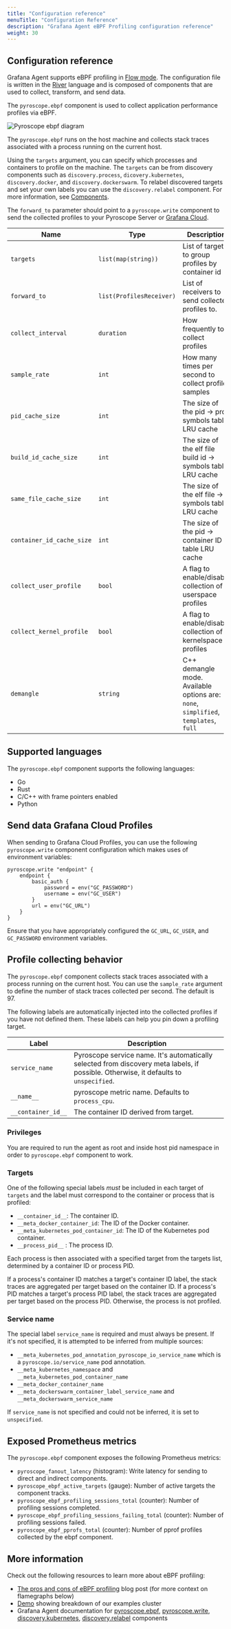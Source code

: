```yaml
---
title: "Configuration reference"
menuTitle: "Configuration Reference"
description: "Grafana Agent eBPF Profiling configuration reference"
weight: 30
---
```



## Configuration reference

Grafana Agent supports eBPF profiling in [Flow mode](/docs/agent/latest/flow/). The configuration file is written in the [River](/docs/agent/latest/flow/config-language/) language and is composed of components that are used to collect, transform, and send data.

The `pyroscope.ebpf` component is used to collect application performance profiles via eBPF.

![Pyroscope ebpf diagram](ebpf.png)

The `pyroscope.ebpf` runs on the host machine and collects stack traces associated with a process running on the current host.

Using the `targets` argument, you can specify which processes and containers to profile on the machine. The `targets` can be from discovery components such as `discovery.process`, `dicovery.kubernetes`, `discovery.docker`, and `discovery.dockerswarm`.
To relabel discovered targets and set your own labels you can use the `discovery.relabel` component. For more information, see [Components](/docs/agent/latest/flow/concepts/components/).

The `forward_to` parameter should point to a `pyroscope.write` component to send the collected profiles to your Pyroscope Server or [Grafana Cloud](/products/cloud/).

| Name                      | Type                     | Description                                                  | Default | Required |
|---------------------------|--------------------------|--------------------------------------------------------------|---------|----------|
| `targets`                 | `list(map(string))`      | List of targets to group profiles by container id            |         | yes      |
| `forward_to`              | `list(ProfilesReceiver)` | List of receivers to send collected profiles to.             |         | yes      |
| `collect_interval`        | `duration`               | How frequently to collect profiles                           | `15s`   | no       |
| `sample_rate`             | `int`                    | How many times per second to collect profile samples         | 97      | no       |
| `pid_cache_size`          | `int`                    | The size of the pid -> proc symbols table LRU cache          | 32      | no       |
| `build_id_cache_size`     | `int`                    | The size of the elf file build id -> symbols table LRU cache | 64      | no       |
| `same_file_cache_size`    | `int`                    | The size of the elf file -> symbols table LRU cache          | 8       | no       |
| `container_id_cache_size` | `int`                    | The size of the pid -> container ID table LRU cache          | 1024    | no       |
| `collect_user_profile`    | `bool`                   | A flag to enable/disable collection of userspace profiles    | true    | no       |
| `collect_kernel_profile`  | `bool`                   | A flag to enable/disable collection of kernelspace profiles  | true    | no       |
| `demangle`                | `string`                 | C++ demangle mode. Available options are: `none`, `simplified`, `templates`, `full` | `none` | no |

## Supported languages

The `pyroscope.ebpf` component supports the following languages:

- Go
- Rust
- C/C++ with frame pointers enabled
- Python

## Send data Grafana Cloud Profiles

When sending to Grafana Cloud Profiles, you can use the following `pyroscope.write` component configuration which makes uses of environment variables:

```river
pyroscope.write "endpoint" {
    endpoint {
        basic_auth {
            password = env("GC_PASSWORD")
            username = env("GC_USER")
        }
        url = env("GC_URL")
    }
}
```

Ensure that you have appropriately configured the `GC_URL`, `GC_USER`, and `GC_PASSWORD` environment variables.

## Profile collecting behavior

The `pyroscope.ebpf` component collects stack traces associated with a process running on the current host.
You can use the `sample_rate` argument to define the number of stack traces collected per second. The default is 97.

The following labels are automatically injected into the collected profiles if you have not defined them. These labels
can help you pin down a profiling target.

| Label              | Description                                                                                                                      |
|--------------------|----------------------------------------------------------------------------------------------------------------------------------|
| `service_name`     | Pyroscope service name. It's automatically selected from discovery meta labels, if possible. Otherwise, it defaults to `unspecified`. |
| `__name__`         | pyroscope metric name. Defaults to `process_cpu`.                                                                                |
| `__container_id__` | The container ID derived from target.                                                                                            |

### Privileges

You are required to run the agent as root and inside host pid namespace in order to `pyroscope.ebpf` component to work.

### Targets

One of the following special labels _must_ be included in each target of `targets` and the label must correspond to the container or process that is profiled:

* `__container_id__`: The container ID.
* `__meta_docker_container_id`: The ID of the Docker container.
* `__meta_kubernetes_pod_container_id`: The ID of the Kubernetes pod container.
* `__process_pid__` : The process ID.

Each process is then associated with a specified target from the targets list, determined by a container ID or process PID.

If a process's container ID matches a target's container ID label, the stack traces are aggregated per target based on the container ID.
If a process's PID matches a target's process PID label, the stack traces are aggregated per target based on the process PID.
Otherwise, the process is not profiled.

### Service name

The special label `service_name` is required and must always be present. If it's not specified, it is
attempted to be inferred from multiple sources:

- `__meta_kubernetes_pod_annotation_pyroscope_io_service_name` which is a `pyroscope.io/service_name` pod annotation.
- `__meta_kubernetes_namespace` and `__meta_kubernetes_pod_container_name`
- `__meta_docker_container_name`
- `__meta_dockerswarm_container_label_service_name` and `__meta_dockerswarm_service_name`

If `service_name` is not specified and could not be inferred, it is set to `unspecified`.

## Exposed Prometheus metrics

The `pyroscope.ebpf` component exposes the following Prometheus metrics:

- `pyroscope_fanout_latency` (histogram): Write latency for sending to direct and indirect components.
- `pyroscope_ebpf_active_targets` (gauge): Number of active targets the component tracks.
- `pyroscope_ebpf_profiling_sessions_total` (counter): Number of profiling sessions completed.
- `pyroscope_ebpf_profiling_sessions_failing_total` (counter): Number of profiling sessions failed.
- `pyroscope_ebpf_pprofs_total` (counter): Number of pprof profiles collected by the ebpf component.

## More information

Check out the following resources to learn more about eBPF profiling:

- [The pros and cons of eBPF profiling](https://pyroscope.io/blog/ebpf-profiling-pros-cons) blog post (for more context on flamegraphs below)
- [Demo](https://play-pyroscope.grafana.org) showing breakdown of our examples cluster
- Grafana Agent documentation for [pyroscope.ebpf](/docs/agent/latest/flow/reference/components/pyroscope.ebpf/), [pyroscope.write](/docs/agent/latest/flow/reference/components/pyroscope.write/), [discovery.kubernetes](/docs/agent/latest/flow/reference/components/discovery.kubernetes/), [discovery.relabel](/docs/agent/latest/flow/reference/components/discovery.relabel/) components
